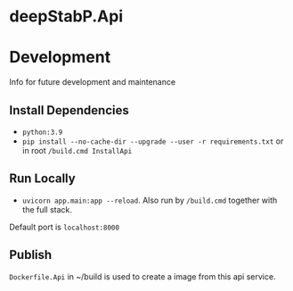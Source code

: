 # deepStabP.Api

# Development

Info for future development and maintenance

## Install Dependencies

- `python:3.9`
- `pip install --no-cache-dir --upgrade --user -r requirements.txt` or in root `/build.cmd InstallApi`

## Run Locally

- `uvicorn app.main:app --reload`. Also run by `/build.cmd` together with the full stack.

Default port is `localhost:8000`

## Publish

`Dockerfile.Api` in ~/build is used to create a image from this api service.